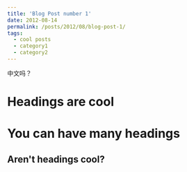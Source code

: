 ```yaml
---
title: 'Blog Post number 1'
date: 2012-08-14
permalink: /posts/2012/08/blog-post-1/
tags:
  - cool posts
  - category1
  - category2
---
```


中文吗？

Headings are cool
======

You can have many headings
======

Aren't headings cool?
------